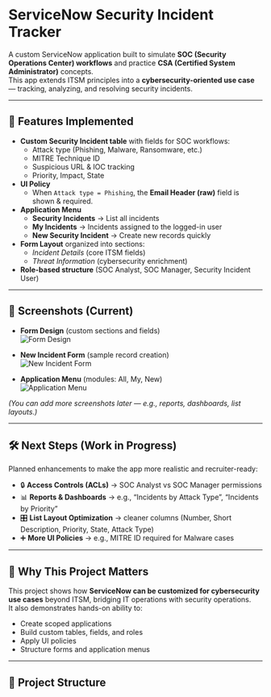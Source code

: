 
# ServiceNow Security Incident Tracker  

A custom ServiceNow application built to simulate **SOC (Security Operations Center) workflows** and practice **CSA (Certified System Administrator)** concepts.  
This app extends ITSM principles into a **cybersecurity-oriented use case** — tracking, analyzing, and resolving security incidents.  

---

## 🚀 Features Implemented
- **Custom Security Incident table** with fields for SOC workflows:
  - Attack type (Phishing, Malware, Ransomware, etc.)  
  - MITRE Technique ID  
  - Suspicious URL & IOC tracking  
  - Priority, Impact, State  
- **UI Policy**  
  - When `Attack type = Phishing`, the **Email Header (raw)** field is shown & required.  
- **Application Menu**  
  - **Security Incidents** → List all incidents  
  - **My Incidents** → Incidents assigned to the logged-in user  
  - **New Security Incident** → Create new records quickly  
- **Form Layout** organized into sections:  
  - *Incident Details* (core ITSM fields)  
  - *Threat Information* (cybersecurity enrichment)  
- **Role-based structure** (SOC Analyst, SOC Manager, Security Incident User)  

---

## 📸 Screenshots (Current)
- **Form Design** (custom sections and fields)  
  ![Form Design](screenshots/form-design.png)  

- **New Incident Form** (sample record creation)  
  ![New Incident Form](screenshots/new-incident-form.png)  

- **Application Menu** (modules: All, My, New)  
  ![Application Menu](screenshots/application-menu.png)  

*(You can add more screenshots later — e.g., reports, dashboards, list layouts.)*  

---

## 🛠 Next Steps (Work in Progress)
Planned enhancements to make the app more realistic and recruiter-ready:  
- 🔒 **Access Controls (ACLs)** → SOC Analyst vs SOC Manager permissions  
- 📊 **Reports & Dashboards** → e.g., “Incidents by Attack Type”, “Incidents by Priority”  
- 🎛 **List Layout Optimization** → cleaner columns (Number, Short Description, Priority, State, Attack Type)  
- ➕ **More UI Policies** → e.g., MITRE ID required for Malware cases  

---

## 🎯 Why This Project Matters
This project shows how **ServiceNow can be customized for cybersecurity use cases** beyond ITSM, bridging IT operations with security operations.  
It also demonstrates hands-on ability to:  
- Create scoped applications  
- Build custom tables, fields, and roles  
- Apply UI policies  
- Structure forms and application menus  

---

## 📂 Project Structure
